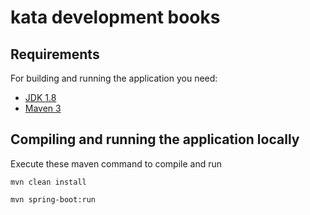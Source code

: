 # kata development books

## Requirements

For building and running the application you need:

- [JDK 1.8](http://www.oracle.com/technetwork/java/javase/downloads/jdk8-downloads-2133151.html)
- [Maven 3](https://maven.apache.org)

## Compiling and running the application locally

Execute these maven command to compile and run

```shell
mvn clean install
```

```shell
mvn spring-boot:run
```